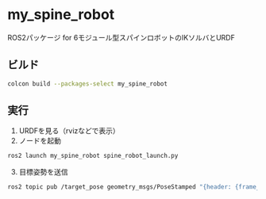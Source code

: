 # my_spine_robot

ROS2パッケージ for 6モジュール型スパインロボットのIKソルバとURDF

## ビルド
```bash
colcon build --packages-select my_spine_robot
```

## 実行
1. URDFを見る（rvizなどで表示）
2. ノードを起動
```bash
ros2 launch my_spine_robot spine_robot_launch.py
```
3. 目標姿勢を送信
```bash
ros2 topic pub /target_pose geometry_msgs/PoseStamped "{header: {frame_id: 'base_link'}, pose: {position: {x: 2.0, y: 2.0, z: 1.0}, orientation: {w: 1.0}}}"
```
